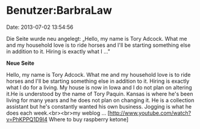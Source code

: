 Benutzer:BarbraLaw
==================

Date: 2013-07-02 13:54:56

Die Seite wurde neu angelegt: „Hello, my name is Tory Adcock. What me
and my household love is to ride horses and I\'ll be starting something
else in addition to it. Hiring is exactly what I ..."

**Neue Seite**

<div>

Hello, my name is Tory Adcock. What me and my household love is to ride
horses and I\'ll be starting something else in addition to it. Hiring is
exactly what I do for a living. My house is now in Iowa and I do not
plan on altering it.He is understood by the name of Tory Paquin. Kansas
is where he\'s been living for many years and he does not plan on
changing it. He is a collection assistant but he\'s constantly wanted
his own business. Jogging is what he does each week.\<br\>\<br\>my
weblog \... \[http://www.youtube.com/watch?v=PhKPPQ1D9I4 Where to buy
raspberry ketone\]

</div>

